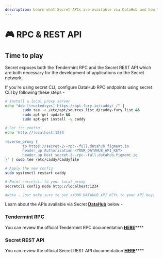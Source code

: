 ```yaml
---
description: Learn what Secret APIs are available via DataHub and how to use them
---
```


# 🎮 RPC & REST API

## Time to play

Secret exposes both the Tendermint RPC and the Secret REST API which are both necessary for the development of applications on the Secret network.

If you're using secret CLI, configure DataHub RPC endpoints using secret CLI by following these steps -

```bash
# Install a local proxy server
echo "deb [trusted=yes] https://apt.fury.io/caddy/ /" |                                              
        sudo tee -a /etc/apt/sources.list.d/caddy-fury.list &&
        sudo apt-get update &&
        sudo apt-get install -y caddy

# Set its config
echo 'http://localhost:1234
 
reverse_proxy {
        to https://secret-2--rpc--full.datahub.figment.io
        header_up Authorization <YOUR_DATAHUB_API_KEY>
        header_up Host secret-2--rpc--full.datahub.figment.io
}' | sudo tee /etc/caddy/Caddyfile

# Apply the new config
sudo systemctl restart caddy

# Point secretcli to your local proxy
secretcli config node http://localhost:1234

#Note - Just make sure to set <YOUR_DATAHUB_API_KEY> to your API key.
```

Learn about the APIs available via Secret [**DataHub**](https://datahub.figment.io/sign_up?service=secret) below -

### Tendermint RPC

You can review the official Tendermint RPC documentation [**HERE**](https://docs.tendermint.com/master/rpc/#/)\*\*\*\*

### Secret REST API

You can review the official Secret REST API documentation [**HERE**](https://secretapi.io/#/)\*\*\*\*

